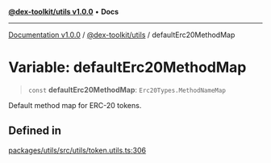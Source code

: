 [**@dex-toolkit/utils v1.0.0**](../README.md) • **Docs**

***

[Documentation v1.0.0](../../../packages.md) / [@dex-toolkit/utils](../README.md) / defaultErc20MethodMap

# Variable: defaultErc20MethodMap

> `const` **defaultErc20MethodMap**: `Erc20Types.MethodNameMap`

Default method map for ERC-20 tokens.

## Defined in

[packages/utils/src/utils/token.utils.ts:306](https://github.com/niZmosis/dex-toolkit/blob/3d8b41b44787b30fbea5de3ab4737662ffb61bc8/packages/utils/src/utils/token.utils.ts#L306)
